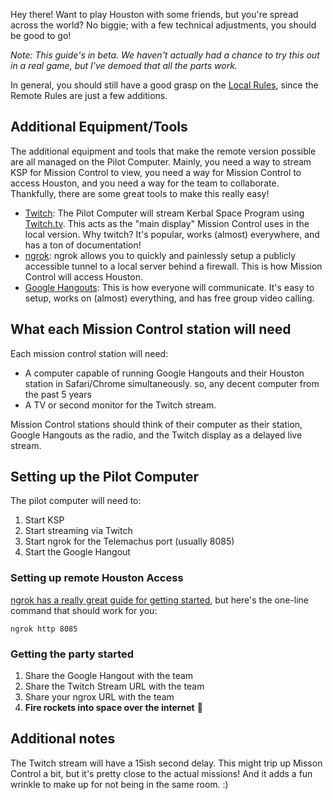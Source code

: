 Hey there! Want to play Houston with some friends, but you're spread across the world? No biggie; with a few technical adjustments, you should be good to go!

*Note: This guide's in beta. We haven't actually had a chance to try this out in a real game, but I've demoed that all the parts work.*

In general, you should still have a good grasp on the [Local Rules](), since the Remote Rules are just a few additions.

## Additional Equipment/Tools

The additional equipment and tools that make the remote version possible are all managed on the Pilot Computer. Mainly, you need a way to stream KSP for Mission Control to view, you need a way for Mission Control to access Houston, and you need a way for the team to collaborate. Thankfully, there are some great tools to make this really easy!

* [Twitch](https://twitch.tv): The Pilot Computer will stream Kerbal Space Program using [Twitch.tv](https://twitch.tv). This acts as the "main display" Mission Control uses in the local version. Why twitch? It's popular, works (almost) everywhere, and has a ton of documentation!
* [ngrok](https://ngrok.com): ngrok allows you to quickly and painlessly setup a publicly accessible tunnel to a local server behind a firewall. This is how Mission Control will access Houston.
* [Google Hangouts](https://hangouts.google.com): This is how everyone will communicate. It's easy to setup, works on (almost) everything, and has free group video calling.

## What each Mission Control station will need

Each mission control station will need:

* A computer capable of running Google Hangouts and their Houston station in Safari/Chrome simultaneously. so, any decent computer from the past 5 years
* A TV or second monitor for the Twitch stream.

Mission Control stations should think of their computer as their station, Google Hangouts as the radio, and the Twitch display as a delayed live stream.

## Setting up the Pilot Computer

The pilot computer will need to:

1. Start KSP
2. Start streaming via Twitch
3. Start ngrok for the Telemachus port (usually 8085)
4. Start the Google Hangout

### Setting up remote Houston Access

[ngrok has a really great guide for getting started](https://ngrok.com/docs#expose), but here's the one-line command that should work for you:

```
ngrok http 8085
```

### Getting the party started

1. Share the Google Hangout with the team
2. Share the Twitch Stream URL with the team
3. Share your ngrox URL with the team
4. **Fire rockets into space over the internet** 🚀

## Additional notes

The Twitch stream will have a 15ish second delay. This might trip up Misson Control a bit, but it's pretty close to the actual missions! And it adds a fun wrinkle to make up for not being in the same room. :)